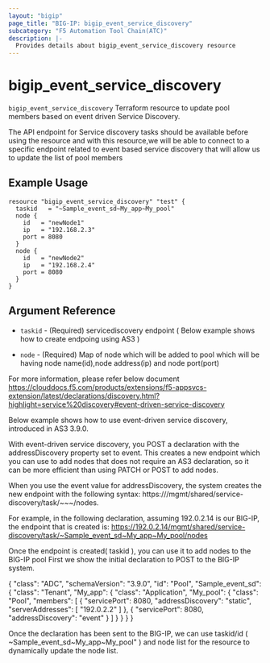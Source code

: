 ```yaml
---
layout: "bigip"
page_title: "BIG-IP: bigip_event_service_discovery"
subcategory: "F5 Automation Tool Chain(ATC)"
description: |-
  Provides details about bigip_event_service_discovery resource
---
```


# bigip_event_service_discovery

`bigip_event_service_discovery` Terraform resource to update pool members based on event driven Service Discovery.

The API endpoint for Service discovery tasks should be available before using the resource and with this resource,we will be able to connect to a specific endpoint related to event based service discovery that will allow us to update the list of pool members


## Example Usage


```hcl
resource "bigip_event_service_discovery" "test" {
  taskid   = "~Sample_event_sd~My_app~My_pool"
  node {
    id   = "newNode1"
    ip   = "192.168.2.3"
    port = 8080
  }
  node {
    id   = "newNode2"
    ip   = "192.168.2.4"
    port = 8080
  }
}
```      

## Argument Reference

* `taskid` - (Required) servicediscovery endpoint ( Below example shows how to create endpoing using AS3 )

* `node` - (Required) Map of node which will be added to pool which will be having node name(id),node address(ip) and node port(port)

For more information, please refer below document
https://clouddocs.f5.com/products/extensions/f5-appsvcs-extension/latest/declarations/discovery.html?highlight=service%20discovery#event-driven-service-discovery

Below example shows how to use event-driven service discovery, introduced in AS3 3.9.0.

With event-driven service discovery, you POST a declaration with the addressDiscovery property set to event. This creates a new endpoint which you can use to add nodes that does not require an AS3 declaration, so it can be more efficient than using PATCH or POST to add nodes. 

When you use the event value for addressDiscovery, the system creates the new endpoint with the following syntax: https://<host>/mgmt/shared/service-discovery/task/~<tenant name>~<application name>~<pool name>/nodes.

For example, in the following declaration, assuming 192.0.2.14 is our BIG-IP, the endpoint that is created is: https://192.0.2.14/mgmt/shared/service-discovery/task/~Sample_event_sd~My_app~My_pool/nodes

Once the endpoint is created( taskid ), you can use it to add nodes to the BIG-IP pool
First we show the initial declaration to POST to the BIG-IP system.

{
    "class": "ADC",
    "schemaVersion": "3.9.0",
    "id": "Pool",
    "Sample_event_sd": {
        "class": "Tenant",
        "My_app": {
            "class": "Application",
            "My_pool": {
                "class": "Pool",
                "members": [
                    {
                        "servicePort": 8080,
                        "addressDiscovery": "static",
                        "serverAddresses": [
                            "192.0.2.2"
                        ]
                    },
                    {
                        "servicePort": 8080,
                        "addressDiscovery": "event"
                    }
                ]
            }
        }
    }
}


Once the declaration has been sent to the BIG-IP, we can use taskid/id ( ~Sample_event_sd~My_app~My_pool" ) and node list for the resource to dynamically update the node list.


